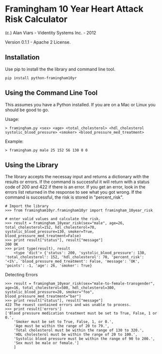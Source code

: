Framingham 10 Year Heart Attack Risk Calculator
===============================================
(c.) Alan Viars - Videntity Systems Inc. - 2012

Version 0.1.1 - Apache 2 License.


Installation
------------

Use pip to install the the library and command line tool.

    pip install python-framingham10yr


Using the Command Line Tool
---------------------------

This assumes you have a Python installed.  If you are on a Mac or Linux you
should be good to go.

Usage:

    > framingham.py <sex> <age> <total_cholesterol> <hdl_cholesterol systolic_blood_pressure> <smoker> <blood_pressure_med_treatment>

Example:

    > framingham.py male 25 152 56 130 0 0


Using the Library
-----------------

The library accepts the necessay input and returns a dictionary with the results
or errors. If the command is successful it will return with a status code of 200
and 422 if there is an error. If you get an error, look in the errors list
returned in the response to see what you got wrong.  If the command is
successful, the risk is stored in "percent_risk".

    # Import the library
    >>> from framingham10yr.framingham10yr import framingham_10year_risk
    
    # enter valid values and calculate the risk.
    >>> result = framingham_10year_risk(sex="male", age=26, total_cholesterol=152, hdl_cholesterol=70,  systolic_blood_pressure=130, smoker=True, blood_pressure_med_treatment=False)
    >>> print result["status"], result["message"]
    200 OK
    >>> print type(result), result
        <type 'dict'> {'status': 200, 'systolic_blood_pressure': 130, 'total_cholesterol': 152, 'hdl_cholesterol': 70, 'percent_risk': '<1%', 'blood_pressure_med_treatment': False, 'message': 'OK', 'points': -1, 'age': 26, 'smoker': True}

Detecting Errors

    >>> result = framingham_10year_risk(sex="male-to-female-transgender", age=16, total_cholesterol=500, hdl_cholesterol=300,  systolic_blood_pressure=20, smoker="foo", blood_pressure_med_treatment="bar")
    >>> print result["status"], result["message"]
    422 The reuest contained errors and was unable to process.
    >>> print result['errors']
    ['Blood pressure medication treatment must be set to True, False, 1 or 0.',
        'Smoker must be set to True, False, 1, or 0.',
        'Age must be within the range of 20 to 79.',
        'Total cholesterol must be within the range of 130 to 320.',
        'HDL cholesterol must be within the range of 20 to 100.',
        'Systolic blood pressure must be within the range of 90 to 200.',
        'Sex must be male or female.']
        ]
        